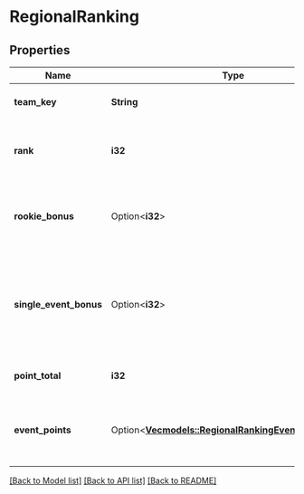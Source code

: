 # RegionalRanking

## Properties

Name | Type | Description | Notes
------------ | ------------- | ------------- | -------------
**team_key** | **String** | TBA team key for the team. | 
**rank** | **i32** | Numerical rank of the team, 1 being top rank. | 
**rookie_bonus** | Option<**i32**> | Any points added to a team as a result of the rookie bonus. | [optional]
**single_event_bonus** | Option<**i32**> | Additional points awarded in lieu of a second event, based on first event performance | [optional]
**point_total** | **i32** | Total district points for the team. | 
**event_points** | Option<[**Vec<models::RegionalRankingEventPointsInner>**](Regional_Ranking_event_points_inner.md)> | List of events that contributed to the point total for the team. | [optional]

[[Back to Model list]](../README.md#documentation-for-models) [[Back to API list]](../README.md#documentation-for-api-endpoints) [[Back to README]](../README.md)


